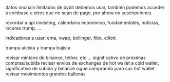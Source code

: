 datos onchain limitados de bybit debemos usar, también podemos acceder a coinbase u otros que no sean de pago. por ahora no suscripciones.

recordar a api investing, calendario económico, fundamentales, noticias, locuras trump, ....

indicadores a usar: ema, vwap, bollinger, fibo, elliott

trampa alcista y trampa bajista

revisar minteos de binance, tether, etc ... significativo de próximas compras/subida
revisar envios de exchanges de hot wallet a cold wallet, significativo de subida y binance sigue comprando para sus hot wallet
revisar movimientos grandes ballenas